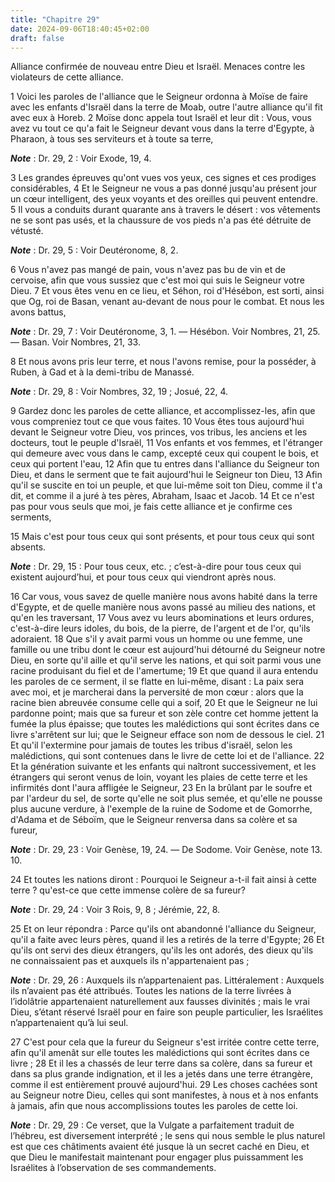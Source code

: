 ```yaml
---
title: "Chapitre 29"
date: 2024-09-06T18:40:45+02:00
draft: false
---
```



Alliance confirmée de nouveau entre Dieu et Israël.
Menaces contre les violateurs de cette alliance.


1 Voici les paroles de l'alliance que le Seigneur ordonna à Moïse de faire avec les enfants d'Israël dans la terre de Moab, outre l'autre alliance qu'il fit avec eux à Horeb. 2 Moïse donc appela tout Israël et leur dit : Vous, vous avez vu tout ce qu'a fait le Seigneur devant vous dans la terre d'Egypte, à Pharaon, à tous ses serviteurs et à toute sa terre,

***Note*** :  Dr. 29, 2 : Voir Exode, 19, 4.

3 Les grandes épreuves qu'ont vues vos yeux, ces signes et ces prodiges considérables, 4 Et le Seigneur ne vous a pas donné jusqu'au présent jour un cœur intelligent, des yeux voyants et des oreilles qui peuvent entendre. 5 Il vous a conduits durant quarante ans à travers le désert : vos vêtements ne se sont pas usés, et la chaussure de vos pieds n'a pas été détruite de vétusté.

***Note*** :  Dr. 29, 5 : Voir Deutéronome, 8, 2.

6 Vous n'avez pas mangé de pain, vous n'avez pas bu de vin et de cervoise, afin que vous sussiez que c'est moi qui suis le Seigneur votre Dieu. 7 Et vous êtes venu en ce lieu, et Séhon, roi d'Hésébon, est sorti, ainsi que Og, roi de Basan, venant au-devant de nous pour le combat. Et nous les avons battus,

***Note*** :  Dr. 29, 7 : Voir Deutéronome, 3, 1. ― Hésébon. Voir Nombres, 21, 25. ― Basan. Voir Nombres, 21, 33.

8 Et nous avons pris leur terre, et nous l'avons remise, pour la posséder, à Ruben, à Gad et à la demi-tribu de Manassé.

***Note*** :  Dr. 29, 8 : Voir Nombres, 32, 19 ; Josué, 22, 4.


9 Gardez donc les paroles de cette alliance, et accomplissez-les, afin que vous compreniez tout ce que vous faites. 10 Vous êtes tous aujourd'hui devant le Seigneur votre Dieu, vos princes, vos tribus, les anciens et les docteurs, tout le peuple d'Israël, 11 Vos enfants et vos femmes, et l'étranger qui demeure avec vous dans le camp, excepté ceux qui coupent le bois, et ceux qui portent l'eau, 12 Afin que tu entres dans l'alliance du Seigneur ton Dieu, et dans le serment que te fait aujourd'hui le Seigneur ton Dieu, 13 Afin qu'il se suscite en toi un peuple, et que lui-même soit ton Dieu, comme il t'a dit, et comme il a juré à tes pères, Abraham, Isaac et Jacob. 14 Et ce n'est pas pour vous seuls que moi, je fais cette alliance et je confirme ces serments,


15 Mais c'est pour tous ceux qui sont présents, et pour tous ceux qui sont absents.

***Note*** :  Dr. 29, 15 : Pour tous ceux, etc. ; c’est-à-dire pour tous ceux qui existent aujourd’hui, et pour tous ceux qui viendront après nous.

16 Car vous, vous savez de quelle manière nous avons habité dans la terre d'Egypte, et de quelle manière nous avons passé au milieu des nations, et qu'en les traversant, 17 Vous avez vu leurs abominations et leurs ordures, c'est-à-dire leurs idoles, du bois, de la pierre, de l'argent et de l'or, qu'ils adoraient. 18 Que s'il y avait parmi vous un homme ou une femme, une famille ou une tribu dont le cœur est aujourd'hui détourné du Seigneur notre Dieu, en sorte qu'il aille et qu'il serve les nations, et qui soit parmi vous une racine produisant du fiel et de l'amertume; 19 Et que quand il aura entendu les paroles de ce serment, il se flatte en lui-même, disant : La paix sera avec moi, et je marcherai dans la perversité de mon cœur : alors que la racine bien abreuvée consume celle qui a soif, 20 Et que le Seigneur ne lui pardonne point; mais que sa fureur et son zèle contre cet homme jettent la fumée la plus épaisse; que toutes les malédictions qui sont écrites dans ce livre s'arrêtent sur lui; que le Seigneur
efface son nom de dessous le ciel. 21 Et qu'il l'extermine pour jamais de toutes les tribus d'israël, selon les malédictions, qui sont contenues dans le livre de cette loi et de l'alliance. 22 Et la génération suivante et les enfants qui naîtront successivement, et les étrangers qui seront venus de loin, voyant les plaies de cette terre et les infirmités dont l'aura affligée le Seigneur, 23 En la brûlant par le soufre et par l'ardeur du sel, de sorte qu'elle ne soit plus semée, et qu'elle ne pousse plus aucune verdure, à l'exemple de la ruine de Sodome et de Gomorrhe, d'Adama et de Séboïm, que le Seigneur renversa dans sa colère et sa fureur,

***Note*** :  Dr. 29, 23 : Voir Genèse, 19, 24. ― De Sodome. Voir Genèse, note 13. 10.

24 Et toutes les nations diront : Pourquoi le Seigneur a-t-il fait ainsi à cette terre ? qu'est-ce que cette immense colère de sa fureur?

***Note*** :  Dr. 29, 24 : Voir 3 Rois, 9, 8 ; Jérémie, 22, 8.

25 Et on leur répondra : Parce qu'ils ont abandonné l'alliance du Seigneur, qu'il a faite avec leurs pères, quand il les a retirés de la terre d'Egypte; 26 Et qu'ils ont servi des dieux étrangers, qu'ils les ont adorés, des dieux qu'ils ne connaissaient pas et auxquels ils n'appartenaient pas ;

***Note*** :  Dr. 29, 26 : Auxquels ils n’appartenaient pas. Littéralement : Auxquels ils n’avaient pas été attribués. Toutes les nations de la terre livrées à l’idolâtrie appartenaient naturellement aux fausses divinités ; mais le vrai Dieu, s’étant réservé Israël pour en faire son peuple particulier, les Israélites n’appartenaient qu’à lui seul.

27 C'est pour cela que la fureur du Seigneur s'est irritée contre cette terre, afin qu'il amenât sur elle toutes les malédictions qui sont écrites dans ce livre ; 28 Et il les a chassés de leur terre dans sa colère, dans sa fureur et dans sa plus grande indignation, et il les a jetés dans une terre étrangère, comme il est entièrement prouvé aujourd'hui. 29 Les choses cachées sont au Seigneur notre Dieu, celles qui sont manifestes, à nous et à nos enfants à jamais, afin que nous accomplissions toutes les paroles de cette loi.

***Note*** :  Dr. 29, 29 : Ce verset, que la Vulgate a parfaitement traduit de l’hébreu, est diversement interprété ; le sens qui nous semble le plus naturel est que ces châtiments avaient été jusque là un secret caché en Dieu, et que Dieu le manifestait maintenant pour engager plus puissamment les Israélites à l’observation de ses commandements.

